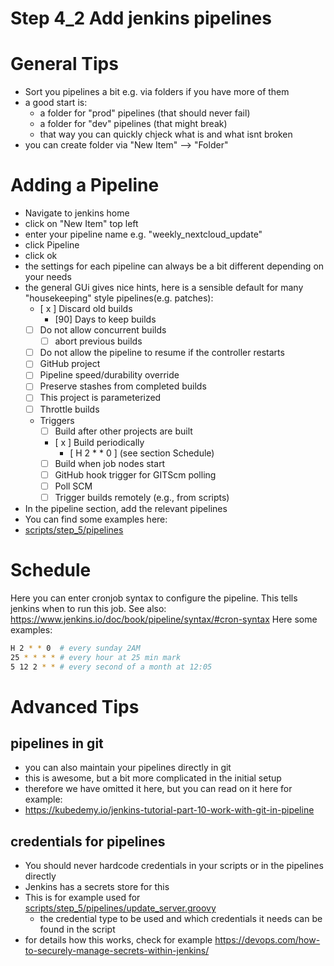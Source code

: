 # Step 4_2 Add jenkins pipelines

# General Tips

- Sort you pipelines a bit e.g. via folders if you have more of them
- a good start is:
    -  a folder for "prod" pipelines (that should never fail) 
    -  a folder for "dev" pipelines (that might break)
    -  that way you can quickly chjeck what is and what isnt broken
- you can create folder via "New Item" --> "Folder"

# Adding a Pipeline

- Navigate to jenkins home
- click on "New Item" top left
- enter your pipeline name e.g. "weekly_nextcloud_update"
- click Pipeline
- click ok
- the settings for each pipeline can always be a bit different depending on your needs
- the general GUi gives nice hints, here is a sensible default for many "housekeeping" style pipelines(e.g. patches):
    - [ x ] Discard old builds
        - [90] Days to keep builds
    - [ ] Do not allow concurrent builds
        - [ ] abort previous builds
    - [ ] Do not allow the pipeline to resume if the controller restarts
    - [ ] GitHub project
    - [ ] Pipeline speed/durability override
    - [ ] Preserve stashes from completed builds
    - [ ] This project is parameterized
    - [ ] Throttle builds
    - Triggers
        - [ ] Build after other projects are built
        - [ x ] Build periodically
            - [ H 2 * * 0 ] (see section Schedule) 
        - [ ] Build when job nodes start
        - [ ] GitHub hook trigger for GITScm polling
        - [ ] Poll SCM
        - [ ] Trigger builds remotely (e.g., from scripts)

- In the pipeline section, add the relevant pipelines
- You can find some examples here:
- [scripts/step_5/pipelines](../scripts/step_5/pipelines)

# Schedule

Here you can enter cronjob syntax to configure the pipeline.
This tells jenkins when to run this job.
See also: https://www.jenkins.io/doc/book/pipeline/syntax/#cron-syntax
Here some examples: 
```bash
H 2 * * 0  # every sunday 2AM
25 * * * * # every hour at 25 min mark
5 12 2 * * # every second of a month at 12:05
```

# Advanced Tips

## pipelines in git

- you can also maintain your pipelines directly in git
- this is awesome, but a bit more complicated in the initial setup
- therefore we have omitted it here, but you can read on it here for example:
- https://kubedemy.io/jenkins-tutorial-part-10-work-with-git-in-pipeline

## credentials for pipelines

- You should never hardcode credentials in your scripts or in the pipelines directly
- Jenkins has a secrets store for this
- This is for example used for [scripts/step_5/pipelines/update_server.groovy](../scripts/step_5/pipelines/update_server.groovy)
    - the credential type to be used and which credentials it needs can be found in the script
- for details how this works, check for example https://devops.com/how-to-securely-manage-secrets-within-jenkins/